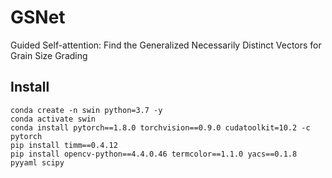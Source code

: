 # GSNet
Guided Self-attention: Find the Generalized Necessarily Distinct Vectors for Grain Size Grading
## Install
```
conda create -n swin python=3.7 -y
conda activate swin
conda install pytorch==1.8.0 torchvision==0.9.0 cudatoolkit=10.2 -c pytorch
pip install timm==0.4.12
pip install opencv-python==4.4.0.46 termcolor==1.1.0 yacs==0.1.8 pyyaml scipy
```
